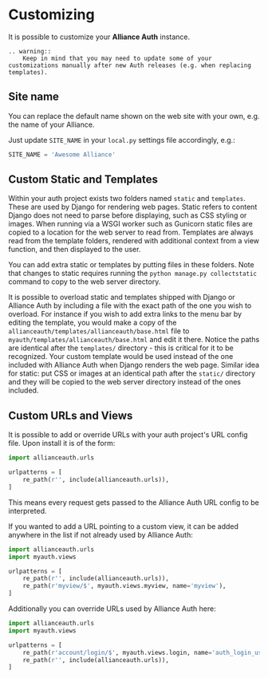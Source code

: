 # Customizing

It is possible to customize your **Alliance Auth** instance.

```eval_rst
.. warning::
    Keep in mind that you may need to update some of your customizations manually after new Auth releases (e.g. when replacing templates).
```

## Site name

You can replace the default name shown on the web site with your own, e.g. the name of your Alliance.

Just update `SITE_NAME` in your `local.py` settings file accordingly, e.g.:

```python
SITE_NAME = 'Awesome Alliance'
```

## Custom Static and Templates

Within your auth project exists two folders named `static` and `templates`. These are used by Django for rendering web pages. Static refers to content Django does not need to parse before displaying, such as CSS styling or images. When running via a WSGI worker such as Gunicorn static files are copied to a location for the web server to read from. Templates are always read from the template folders, rendered with additional context from a view function, and then displayed to the user.

You can add extra static or templates by putting files in these folders. Note that changes to static requires running the `python manage.py collectstatic` command to copy to the web server directory.

It is possible to overload static and templates shipped with Django or Alliance Auth by including a file with the exact path of the one you wish to overload. For instance if you wish to add extra links to the menu bar by editing the template, you would make a copy of the `allianceauth/templates/allianceauth/base.html` file to `myauth/templates/allianceauth/base.html` and edit it there. Notice the paths are identical after the `templates/` directory - this is critical for it to be recognized. Your custom template would be used instead of the one included with Alliance Auth when Django renders the web page. Similar idea for static: put CSS or images at an identical path after the `static/` directory and they will be copied to the web server directory instead of the ones included.

## Custom URLs and Views

It is possible to add or override URLs with your auth project's URL config file. Upon install it is of the form:

```python
import allianceauth.urls

urlpatterns = [
    re_path(r'', include(allianceauth.urls)),
]
```

This means every request gets passed to the Alliance Auth URL config to be interpreted.

If you wanted to add a URL pointing to a custom view, it can be added anywhere in the list if not already used by Alliance Auth:

```python
import allianceauth.urls
import myauth.views

urlpatterns = [
    re_path(r'', include(allianceauth.urls)),
    re_path(r'myview/$', myauth.views.myview, name='myview'),
]
```

Additionally you can override URLs used by Alliance Auth here:

```python
import allianceauth.urls
import myauth.views

urlpatterns = [
    re_path(r'account/login/$', myauth.views.login, name='auth_login_user'),
    re_path(r'', include(allianceauth.urls)),
]
```

